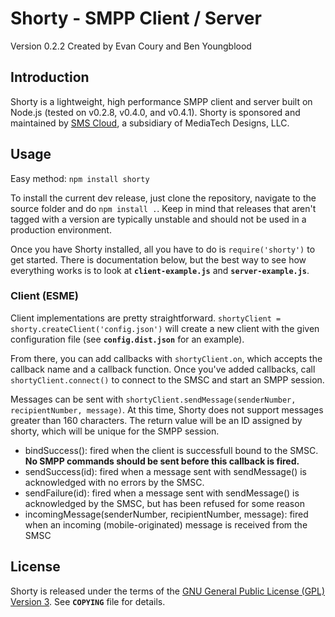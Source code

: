 Shorty - SMPP Client / Server
================================
Version 0.2.2 Created by Evan Coury and Ben Youngblood


Introduction
------------
Shorty is a lightweight, high performance SMPP client and server built on Node.js 
(tested on v0.2.8, v0.4.0, and v0.4.1). Shorty is sponsored and maintained by 
[SMS Cloud](http://www.smscloud.com/), a subsidiary of MediaTech Designs, LLC.

Usage
-----
Easy method: `npm install shorty`

To install the current dev release, just clone the repository, navigate to the source
folder and do `npm install .`. Keep in mind that releases that aren't tagged with a
version are typically unstable and should not be used in a production environment.

Once you have Shorty installed, all you have to do is `require('shorty')` to get
started. There is documentation below, but the best way to see how everything
works is to look at **`client-example.js`** and **`server-example.js`**.

### Client (ESME) ###
Client implementations are pretty straightforward. `shortyClient =
shorty.createClient('config.json')` will create a new client with the given
configuration file (see **`config.dist.json`** for an example).

From there, you can add callbacks with `shortyClient.on`, which accepts the
callback name and a callback function. Once you've added callbacks, call
`shortyClient.connect()` to connect to the SMSC and start an SMPP session.

Messages can be sent with `shortyClient.sendMessage(senderNumber,
recipientNumber, message)`. At this time, Shorty does not support messages
greater than 160 characters. The return value will be an ID assigned by
shorty, which will be unique for the SMPP session.

+ bindSuccess(): fired when the client is successfull bound to the SMSC. **No SMPP
  commands should be sent before this callback is fired.**
+ sendSuccess(id): fired when a message sent with sendMessage() is acknowledged
  with no errors by the SMSC.
+ sendFailure(id): fired when a message sent with sendMessage() is acknowledged
  by the SMSC, but has been refused for some reason
+ incomingMessage(senderNumber, recipientNumber, message): fired when an
  incoming (mobile-originated) message is received from the SMSC

License
-------
Shorty is released under the terms of the [GNU General Public License (GPL) Version 3](http://en.wikipedia.org/wiki/GNU_General_Public_License). See **`COPYING`** file for details.
